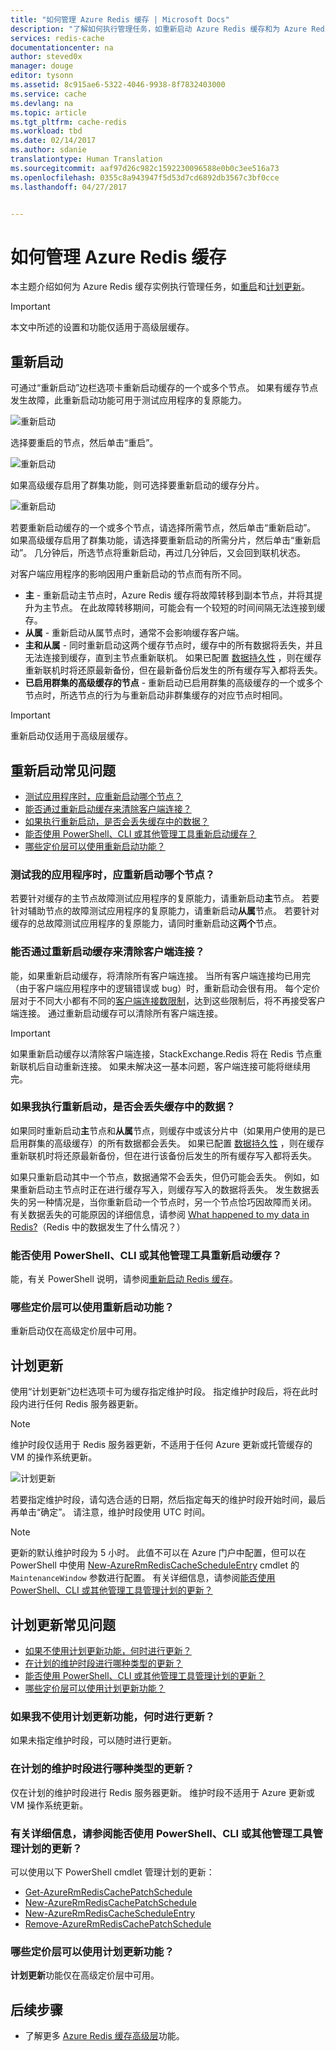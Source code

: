 ```yaml
---
title: "如何管理 Azure Redis 缓存 | Microsoft Docs"
description: "了解如何执行管理任务，如重新启动 Azure Redis 缓存和为 Azure Redis 缓存计划更新"
services: redis-cache
documentationcenter: na
author: steved0x
manager: douge
editor: tysonn
ms.assetid: 8c915ae6-5322-4046-9938-8f7832403000
ms.service: cache
ms.devlang: na
ms.topic: article
ms.tgt_pltfrm: cache-redis
ms.workload: tbd
ms.date: 02/14/2017
ms.author: sdanie
translationtype: Human Translation
ms.sourcegitcommit: aaf97d26c982c1592230096588e0b0c3ee516a73
ms.openlocfilehash: 0355c8a943947f5d53d7cd6892db3567c3bf0cce
ms.lasthandoff: 04/27/2017


---
```

# <a name="how-to-administer-azure-redis-cache"></a>如何管理 Azure Redis 缓存
本主题介绍如何为 Azure Redis 缓存实例执行管理任务，如[重启](#reboot)和[计划更新](#schedule-updates)。

> [!IMPORTANT]
> 本文中所述的设置和功能仅适用于高级层缓存。
> 
> 

## <a name="reboot"></a>重新启动
可通过“重新启动”边栏选项卡重新启动缓存的一个或多个节点。 如果有缓存节点发生故障，此重新启动功能可用于测试应用程序的复原能力。

![重新启动](./media/cache-administration/redis-cache-administration-reboot.png)

选择要重启的节点，然后单击“重启”。

![重新启动](./media/cache-administration/redis-cache-reboot.png)

如果高级缓存启用了群集功能，则可选择要重新启动的缓存分片。

![重新启动](./media/cache-administration/redis-cache-reboot-cluster.png)

若要重新启动缓存的一个或多个节点，请选择所需节点，然后单击“重新启动”。 如果高级缓存启用了群集功能，请选择要重新启动的所需分片，然后单击“重新启动”。 几分钟后，所选节点将重新启动，再过几分钟后，又会回到联机状态。

对客户端应用程序的影响因用户重新启动的节点而有所不同。

* **主** - 重新启动主节点时，Azure Redis 缓存将故障转移到副本节点，并将其提升为主节点。 在此故障转移期间，可能会有一个较短的时间间隔无法连接到缓存。
* **从属** - 重新启动从属节点时，通常不会影响缓存客户端。
* **主和从属** - 同时重新启动这两个缓存节点时，缓存中的所有数据将丢失，并且无法连接到缓存，直到主节点重新联机。 如果已配置 [数据持久性](cache-how-to-premium-persistence.md) ，则在缓存重新联机时将还原最新备份，但在最新备份后发生的所有缓存写入都将丢失。
* **已启用群集的高级缓存的节点** - 重新启动已启用群集的高级缓存的一个或多个节点时，所选节点的行为与重新启动非群集缓存的对应节点时相同。

> [!IMPORTANT]
> 重新启动仅适用于高级层缓存。
> 
> 

## <a name="reboot-faq"></a>重新启动常见问题
* [测试应用程序时，应重新启动哪个节点？](#which-node-should-i-reboot-to-test-my-application)
* [能否通过重新启动缓存来清除客户端连接？](#can-i-reboot-the-cache-to-clear-client-connections)
* [如果执行重新启动，是否会丢失缓存中的数据？](#will-i-lose-data-from-my-cache-if-i-do-a-reboot)
* [能否使用 PowerShell、CLI 或其他管理工具重新启动缓存？](#can-i-reboot-my-cache-using-powershell-cli-or-other-management-tools)
* [哪些定价层可以使用重新启动功能？](#what-pricing-tiers-can-use-the-reboot-functionality)

### <a name="which-node-should-i-reboot-to-test-my-application"></a>测试我的应用程序时，应重新启动哪个节点？
若要针对缓存的主节点故障测试应用程序的复原能力，请重新启动**主**节点。 若要针对辅助节点的故障测试应用程序的复原能力，请重新启动**从属**节点。 若要针对缓存的总故障测试应用程序的复原能力，请同时重新启动这**两个**节点。

### <a name="can-i-reboot-the-cache-to-clear-client-connections"></a>能否通过重新启动缓存来清除客户端连接？
能，如果重新启动缓存，将清除所有客户端连接。 当所有客户端连接均已用完（由于客户端应用程序中的逻辑错误或 bug）时，重新启动会很有用。 每个定价层对于不同大小都有不同的[客户端连接数限制](cache-configure.md#default-redis-server-configuration)，达到这些限制后，将不再接受客户端连接。 通过重新启动缓存可以清除所有客户端连接。

> [!IMPORTANT]
> 如果重新启动缓存以清除客户端连接，StackExchange.Redis 将在 Redis 节点重新联机后自动重新连接。 如果未解决这一基本问题，客户端连接可能将继续用完。
> 
> 

### <a name="will-i-lose-data-from-my-cache-if-i-do-a-reboot"></a>如果我执行重新启动，是否会丢失缓存中的数据？
如果同时重新启动**主**节点和**从属**节点，则缓存中或该分片中（如果用户使用的是已启用群集的高级缓存）的所有数据都会丢失。 如果已配置 [数据持久性](cache-how-to-premium-persistence.md) ，则在缓存重新联机时将还原最新备份，但在进行该备份后发生的所有缓存写入都将丢失。

如果只重新启动其中一个节点，数据通常不会丢失，但仍可能会丢失。 例如，如果重新启动主节点时正在进行缓存写入，则缓存写入的数据将丢失。 发生数据丢失的另一种情况是，当你重新启动一个节点时，另一个节点恰巧因故障而关闭。 有关数据丢失的可能原因的详细信息，请参阅 [What happened to my data in Redis?](https://gist.github.com/JonCole/b6354d92a2d51c141490f10142884ea4#file-whathappenedtomydatainredis-md)（Redis 中的数据发生了什么情况？）

### <a name="can-i-reboot-my-cache-using-powershell-cli-or-other-management-tools"></a>能否使用 PowerShell、CLI 或其他管理工具重新启动缓存？
能，有关 PowerShell 说明，请参阅[重新启动 Redis 缓存](cache-howto-manage-redis-cache-powershell.md#to-reboot-a-redis-cache)。

### <a name="what-pricing-tiers-can-use-the-reboot-functionality"></a>哪些定价层可以使用重新启动功能？
重新启动仅在高级定价层中可用。

## <a name="schedule-updates"></a>计划更新
使用“计划更新”边栏选项卡可为缓存指定维护时段。 指定维护时段后，将在此时段内进行任何 Redis 服务器更新。 

> [!NOTE] 
> 维护时段仅适用于 Redis 服务器更新，不适用于任何 Azure 更新或托管缓存的 VM 的操作系统更新。
> 
> 

![计划更新](./media/cache-administration/redis-schedule-updates.png)

若要指定维护时段，请勾选合适的日期，然后指定每天的维护时段开始时间，最后再单击“确定”。 请注意，维护时段使用 UTC 时间。 

> [!NOTE]
> 更新的默认维护时段为 5 小时。 此值不可以在 Azure 门户中配置，但可以在 PowerShell 中使用 [New-AzureRmRedisCacheScheduleEntry](/powershell/module/azurerm.rediscache/new-azurermrediscachescheduleentry) cmdlet 的 `MaintenanceWindow` 参数进行配置。 有关详细信息，请参阅[能否使用 PowerShell、CLI 或其他管理工具管理计划的更新？](#can-i-manage-scheduled-updates-using-powershell-cli-or-other-management-tools)
> 
> 

## <a name="schedule-updates-faq"></a>计划更新常见问题
* [如果不使用计划更新功能，何时进行更新？](#when-do-updates-occur-if-i-dont-use-the-schedule-updates-feature)
* [在计划的维护时段进行哪种类型的更新？](#what-type-of-updates-are-made-during-the-scheduled-maintenance-window)
* [能否使用 PowerShell、CLI 或其他管理工具管理计划的更新？](#can-i-managed-scheduled-updates-using-powershell-cli-or-other-management-tools)
* [哪些定价层可以使用计划更新功能？](#what-pricing-tiers-can-use-the-schedule-updates-functionality)

### <a name="when-do-updates-occur-if-i-dont-use-the-schedule-updates-feature"></a>如果我不使用计划更新功能，何时进行更新？
如果未指定维护时段，可以随时进行更新。

### <a name="what-type-of-updates-are-made-during-the-scheduled-maintenance-window"></a>在计划的维护时段进行哪种类型的更新？
仅在计划的维护时段进行 Redis 服务器更新。 维护时段不适用于 Azure 更新或 VM 操作系统更新。

### <a name="can-i-managed-scheduled-updates-using-powershell-cli-or-other-management-tools"></a>有关详细信息，请参阅能否使用 PowerShell、CLI 或其他管理工具管理计划的更新？
可以使用以下 PowerShell cmdlet 管理计划的更新：

* [Get-AzureRmRedisCachePatchSchedule](/powershell/module/azurerm.rediscache/get-azurermrediscachepatchschedule)
* [New-AzureRmRedisCachePatchSchedule](/powershell/module/azurerm.rediscache/new-azurermrediscachepatchschedule)
* [New-AzureRmRedisCacheScheduleEntry](/powershell/module/azurerm.rediscache/new-azurermrediscachescheduleentry)
* [Remove-AzureRmRedisCachePatchSchedule](/powershell/module/azurerm.rediscache/remove-azurermrediscachepatchschedule)

### <a name="what-pricing-tiers-can-use-the-schedule-updates-functionality"></a>哪些定价层可以使用计划更新功能？
**计划更新**功能仅在高级定价层中可用。

## <a name="next-steps"></a>后续步骤
* 了解更多 [Azure Redis 缓存高级层](cache-premium-tier-intro.md)功能。


